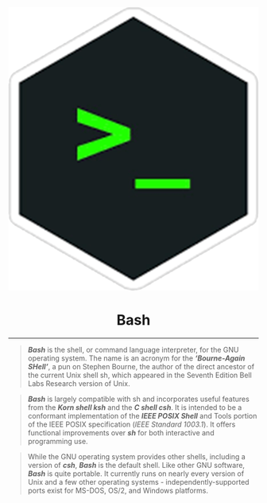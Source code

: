 ![Bash](Bash.png)
# <center>Bash</center>

---

> ***Bash*** is the shell, or command language interpreter, for the GNU operating system. The name is an acronym for the ***‘Bourne-Again SHell’***, a pun on Stephen Bourne, the author of the direct ancestor of the current Unix shell sh, which appeared in the Seventh Edition Bell Labs Research version of Unix.

> ***Bash*** is largely compatible with sh and incorporates useful features from the ***Korn shell ksh*** and the ***C shell csh***. It is intended to be a conformant implementation of the ***IEEE POSIX Shell*** and Tools portion of the IEEE POSIX specification (*IEEE Standard 1003.1*). It offers functional improvements over ***sh*** for both interactive and programming use.

> While the GNU operating system provides other shells, including a version of ***csh***, ***Bash*** is the default shell. Like other GNU software, ***Bash*** is quite portable. It currently runs on nearly every version of Unix and a few other operating systems - independently-supported ports exist for MS-DOS, OS/2, and Windows platforms.
